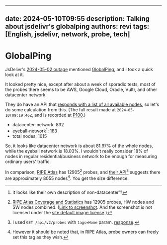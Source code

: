<!--
SPDX-FileCopyrightText: (C) 2024 - 2024 Hong Yongmin <https://revi.xyz/>

SPDX-License-Identifier: LicenseRef-CC-BY-ND-2.0-KR
-->

---
date: 2024-05-10T09:55
description: Talking about jsdelivr's globalping
authors: revi
tags: [English, jsdelivr, network, probe, tech]
---

# GlobalPing

JsDelivr's [2024-05-02 outage](https://www.jsdelivr.com/blog/jsdelivr-may-outage-postmortem/)
mentioned [GlobalPing](https://jsdelivr.com/globalping),
and I took a quick look at it.

It looked pretty nice, except after about a week of sporadic tests,
most of the probes there seems to be AWS, Google Cloud, Oracle, Vultr,
and other datacenter network.

They do have an API that [responds with a list of all available nodes](https://www.jsdelivr.com/docs/api.globalping.io#get-/v1/probes),
so let's do some calculation from this.
(The full result made at `2024-05-10T09:19:46Z`, and is recorded at [P100](https://issuetracker.revi.xyz/P100).)

- datacenter-network: 832
- eyeball-network[^1]: 183
- total nodes: 1015

So, it looks like datacenter network is about 81.97% of the whole nodes,
while the eyeball network is 18.03%.
I wouldn't really consider 18% of nodes in regular residential/business network
to be enough for measuring ordinary users' traffic.

<!-- truncate -->

In comparison, [RIPE Atlas](https://atlas.ripe.net) has 12905[^2] probes,
and [their API](https://atlas.ripe.net/docs/apis/rest-api-reference/#probes)[^3]
suggests there are approximately 8055 nodes[^4]. You get the size difference.

[^1]: It looks like their own description of non-datacenter'?

[^2]:
    [RIPE Atlas Coverage and Statistics](https://atlas.ripe.net/coverage/) has 12905
    probes, HW nodes and SW nodes combined. ([Link to screenshot](atlas-screenshot.png).
    And the screenshot is not licensed under the
    [site default image license](/meta#license).)

[^3]: I used `GET /api/v2/probes` with `tags=Home` param. [response](https://issuetracker.revi.xyz/P101).

[^4]: However it should be noted that, in RIPE Atlas, probe owners can freely set this tag as they wish.
